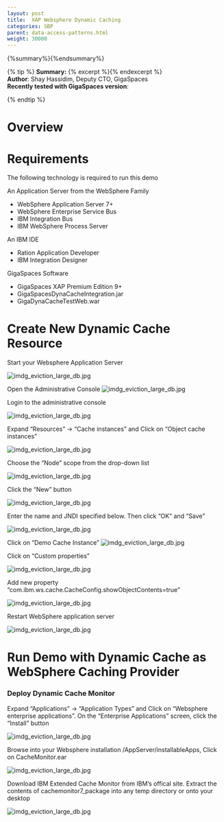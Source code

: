 ```yaml
---
layout: post
title:  XAP Websphere Dynamic Caching
categories: SBP
parent: data-access-patterns.html
weight: 30000
---
```


{%summary%}{%endsummary%}

{% tip %}
**Summary:** {% excerpt %}{% endexcerpt %}<br/>
**Author**: Shay Hassidim, Deputy CTO, GigaSpaces<br/>
**Recently tested with GigaSpaces version**: <br/>


{% endtip %}

# Overview





# Requirements

The following technology is required to run this demo

An Application Server from the WebSphere Family <br>
- WebSphere Application Server 7+  <br>
- WebSphere Enterprise Service Bus <br>
- IBM Integration Bus         <br>
- IBM WebSphere Process Server


An IBM IDE <br>
- Ration Application Developer <br>
- IBM Integration Designer <br>

GigaSpaces Software <br>
- GigaSpaces XAP Premium Edition 9+ <br>
- GigaSpacesDynaCacheIntegration.jar<br>
- GigaDynaCacheTestWeb.war


# Create New Dynamic Cache Resource

Start your Websphere Application Server

![imdg_eviction_large_db.jpg](/sbp/attachment_files/ibm-cache1.png)

Open the Administrative Console
![imdg_eviction_large_db.jpg](/sbp/attachment_files/ibm-cache2.png)

Login to the administrative console

![imdg_eviction_large_db.jpg](/sbp/attachment_files/ibm-cache3.png)

Expand “Resources” -> “Cache instances” and Click on “Object cache instances”

![imdg_eviction_large_db.jpg](/sbp/attachment_files/ibm-cache4.png)

Choose the “Node” scope from the drop-down list

![imdg_eviction_large_db.jpg](/sbp/attachment_files/ibm-cache5.png)

Click the “New” button

![imdg_eviction_large_db.jpg](/sbp/attachment_files/ibm-cache6.png)

Enter the name and JNDI specified below. Then click “OK” and “Save”

![imdg_eviction_large_db.jpg](/sbp/attachment_files/ibm-cache7.png)

Click on “Demo Cache Instance”
![imdg_eviction_large_db.jpg](/sbp/attachment_files/ibm-cache8.png)

Click on “Custom properties”

![imdg_eviction_large_db.jpg](/sbp/attachment_files/ibm-cache9.png)

Add new property “com.ibm.ws.cache.CacheConfig.showObjectContents=true”

![imdg_eviction_large_db.jpg](/sbp/attachment_files/ibm-cache10.png)

Restart WebSphere application server

![imdg_eviction_large_db.jpg](/sbp/attachment_files/ibm-cache11.png)


# Run Demo with Dynamic Cache as WebSphere Caching Provider

### Deploy Dynamic Cache Monitor

Expand “Applications” -> “Application Types” and Click on “Websphere enterprise applications”.
On the “Enterprise Applications” screen, click the “Install” button

![imdg_eviction_large_db.jpg](/sbp/attachment_files/ibm-cache12.png)

Browse into your Websphere installation /AppServer/installableApps, Click on CacheMonitor.ear

![imdg_eviction_large_db.jpg](/sbp/attachment_files/ibm-cache13.png)

Download IBM Extended Cache Monitor from IBM’s offical site.
Extract the contents of cachemonitor7_package into any temp directory or onto your desktop

![imdg_eviction_large_db.jpg](/sbp/attachment_files/ibm-cache14.png)
























